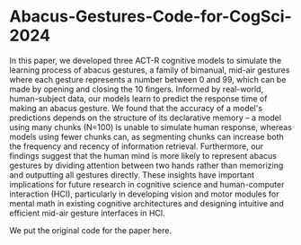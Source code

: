 # Abacus-Gestures-Code-for-CogSci-2024

In this paper, we developed three ACT-R cognitive models to simulate the learning process of abacus gestures, a family of bimanual, mid-air gestures where each gesture represents a number between 0 and 99, which can be made by opening and closing the 10 fingers. Informed by real-world, human-subject data, our models learn to predict the response time of making an abacus gesture. We found that the accuracy of a model's predictions depends on the structure of its declarative memory – a model using many chunks (N=100) is unable to simulate human response, whereas models using fewer chunks can, as segmenting chunks can increase both the frequency and recency of information retrieval. Furthermore, our findings suggest that the human mind is more likely to represent abacus gestures by dividing attention between two hands rather than memorizing and outputting all gestures directly. These insights have important implications for future research in cognitive science and human-computer interaction (HCI), particularly in developing vision and motor modules for mental math in existing cognitive architectures and designing intuitive and efficient mid-air gesture interfaces in HCI. 

We put the original code for the paper here.
